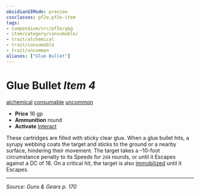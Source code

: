 ```yaml
---
obsidianUIMode: preview
cssclasses: pf2e,pf2e-item
tags:
- compendium/src/pf2e/g&g
- item/category/consumable/
- trait/alchemical
- trait/consumable
- trait/uncommon
aliases: ["Glue Bullet"]
---
```

# Glue Bullet *Item 4*  
[alchemical](rules/traits/alchemical.md "Alchemical Item Trait")  [consumable](rules/traits/consumable.md "Consumable Item Trait")  [uncommon](rules/traits/uncommon.md "Uncommon Rarity Trait")  

- **Price** 16 gp
- **Ammunition** round
- **Activate** [Interact](rules/actions/interact.md)

These cartridges are filled with sticky clear glue. When a glue bullet hits, a syrupy webbing coats the target and sticks to the ground or a nearby surface, hindering their movement. The target takes a –10-foot circumstance penalty to its Speeds for `2d4` rounds, or until it Escapes against a DC of 18. On a critical hit, the target is also [immobilized](rules/conditions.md#Immobilized) until it Escapes.


---
*Source: Guns & Gears p. 170*